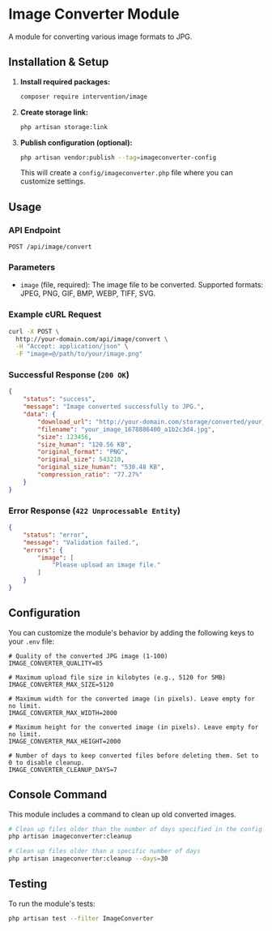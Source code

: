# Image Converter Module

A module for converting various image formats to JPG.

## Installation & Setup

1.  **Install required packages:**
    ```bash
    composer require intervention/image
    ```

2.  **Create storage link:**
    ```bash
    php artisan storage:link
    ```

3.  **Publish configuration (optional):**
    ```bash
    php artisan vendor:publish --tag=imageconverter-config
    ```
    This will create a `config/imageconverter.php` file where you can customize settings.

## Usage

### API Endpoint
`POST /api/image/convert`

### Parameters
-   `image` (file, required): The image file to be converted. Supported formats: JPEG, PNG, GIF, BMP, WEBP, TIFF, SVG.

### Example cURL Request
```bash
curl -X POST \
  http://your-domain.com/api/image/convert \
  -H "Accept: application/json" \
  -F "image=@/path/to/your/image.png"
```

### Successful Response (`200 OK`)
```json
{
    "status": "success",
    "message": "Image converted successfully to JPG.",
    "data": {
        "download_url": "http://your-domain.com/storage/converted/your_image_1678886400_a1b2c3d4.jpg",
        "filename": "your_image_1678886400_a1b2c3d4.jpg",
        "size": 123456,
        "size_human": "120.56 KB",
        "original_format": "PNG",
        "original_size": 543210,
        "original_size_human": "530.48 KB",
        "compression_ratio": "77.27%"
    }
}
```

### Error Response (`422 Unprocessable Entity`)
```json
{
    "status": "error",
    "message": "Validation failed.",
    "errors": {
        "image": [
            "Please upload an image file."
        ]
    }
}
```

## Configuration

You can customize the module's behavior by adding the following keys to your `.env` file:

```env
# Quality of the converted JPG image (1-100)
IMAGE_CONVERTER_QUALITY=85

# Maximum upload file size in kilobytes (e.g., 5120 for 5MB)
IMAGE_CONVERTER_MAX_SIZE=5120

# Maximum width for the converted image (in pixels). Leave empty for no limit.
IMAGE_CONVERTER_MAX_WIDTH=2000

# Maximum height for the converted image (in pixels). Leave empty for no limit.
IMAGE_CONVERTER_MAX_HEIGHT=2000

# Number of days to keep converted files before deleting them. Set to 0 to disable cleanup.
IMAGE_CONVERTER_CLEANUP_DAYS=7
```

## Console Command

This module includes a command to clean up old converted images.

```bash
# Clean up files older than the number of days specified in the config
php artisan imageconverter:cleanup

# Clean up files older than a specific number of days
php artisan imageconverter:cleanup --days=30
```

## Testing

To run the module's tests:
```bash
php artisan test --filter ImageConverter
```